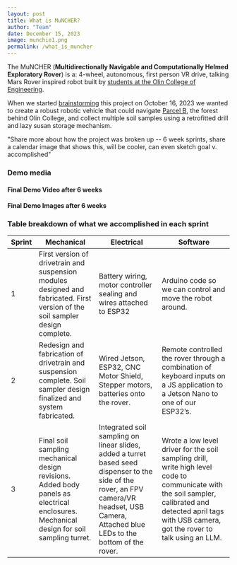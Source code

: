 ```yaml
---
layout: post
title: What is MuNCHER?
author: "Team"
date: December 15, 2023
image: munchie1.png
permalink: /what_is_muncher
---
```


The MuNCHER (**Multidirectionally Navigable and Computationally Helmed Exploratory Rover**) is a: 4-wheel, autonomous, first person VR drive, talking Mars Rover inspired robot built by [students at the Olin College of Engineering]().

When we started [brainstorming]() this project on October 16, 2023 we wanted to create a robust robotic vehicle that could navigate [Parcel B](), the forest behind Olin College, and collect multiple soil samples using a retrofitted drill and lazy susan storage mechanism. 


"Share more about how the project was broken up -- 6 week sprints, share a calendar image that shows this, will be cooler, can even sketch goal v. accomplished"

### Demo media

#### Final Demo Video after 6 weeks


#### Final Demo Images after 6 weeks

### Table breakdown of what we accomplished in each sprint

| Sprint | Mechanical                                        | Electrical                                         | Software                                                                                          |
|--------|---------------------------------------------------|----------------------------------------------------|---------------------------------------------------------------------------------------------------|
| 1      | First version of drivetrain and suspension modules designed and fabricated. First version of the soil sampler design complete. | Battery wiring, motor controller sealing and wires attached to ESP32 | Arduino code so we can control and move the robot around.                                        |
| 2      | Redesign and fabrication of drivetrain and suspension complete. Soil sampler design finalized and system fabricated. | Wired Jetson, ESP32, CNC Motor Shield, Stepper motors, batteries onto the rover. | Remote controlled the rover through a combination of keyboard inputs on a JS application to a Jetson Nano to one of our ESP32’s. |
| 3      | Final soil sampling mechanical design revisions. Added body panels as electrical enclosures. Mechanical design for soil sampling turret. | Integrated soil sampling on linear slides, added a turret based seed dispenser to the side of the rover, an FPV camera/VR headset, USB Camera, Attached blue LEDs to the bottom of the rover. | Wrote a low level driver for the soil sampling drill, write high level code to communicate with the soil sampler, calibrated and detected april tags with USB camera, got the rover to talk using an LLM. |